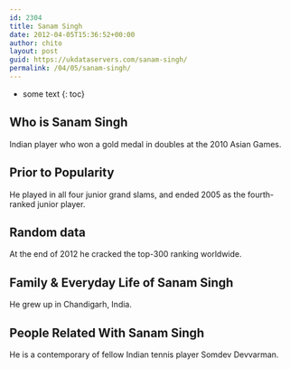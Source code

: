 ```yaml
---
id: 2304
title: Sanam Singh
date: 2012-04-05T15:36:52+00:00
author: chito
layout: post
guid: https://ukdataservers.com/sanam-singh/
permalink: /04/05/sanam-singh/
---
```


* some text
{: toc}
          
          
## Who is  Sanam Singh
                  
                  
                  
Indian player who won a gold medal in doubles at the 2010 Asian Games.
                  
                
                
                
## Prior to Popularity 
                  
                  
                  
He played in all four junior grand slams, and ended 2005 as the fourth-ranked junior player.
                  
                
                
                
## Random data 
                  
                  
                  
At the end of 2012 he cracked the top-300 ranking worldwide.
                  
                
                
                
## Family & Everyday Life of Sanam Singh
                  
                  
                  
He grew up in Chandigarh, India.
                  
                
                
                
## People Related With  Sanam Singh
                  
                  
                  
He is a contemporary of fellow Indian tennis player Somdev Devvarman.
                  
                
              
            
          
          
          
    
    
  
